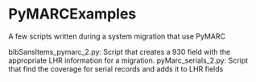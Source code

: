 # PyMARCExamples
A few scripts written during a system migration that use PyMARC

bibSansItems_pymarc_2.py: Script that creates a 930 field with the appropriate LHR information for a migration.
pyMarc_serials_2.py: Script that find the coverage for serial records and adds it to LHR fields
